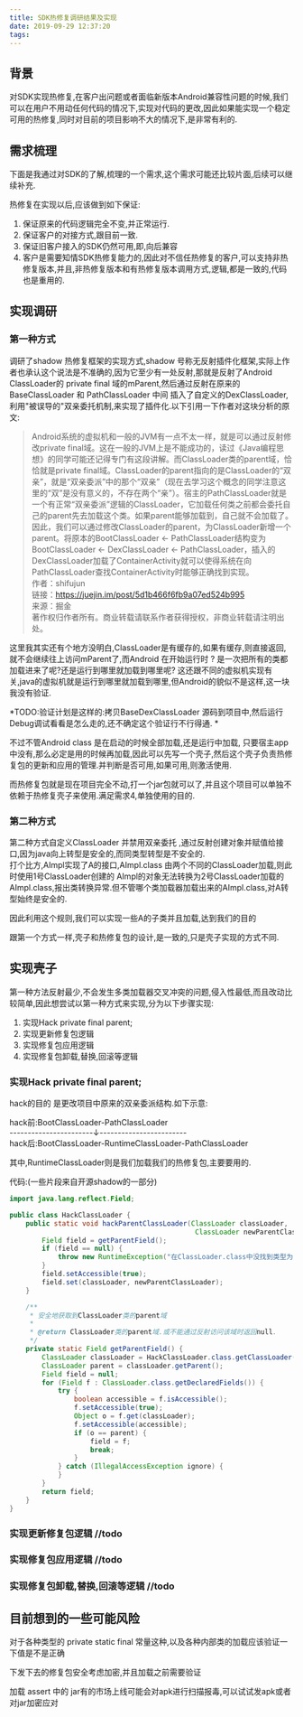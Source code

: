 ```yaml
---
title: SDK热修复调研结果及实现
date: 2019-09-29 12:37:20
tags:
---
```


## 背景

对SDK实现热修复,在客户出问题或者面临新版本Android兼容性问题的时候,我们可以在用户不用动任何代码的情况下,实现对代码的更改,因此如果能实现一个稳定可用的热修复,同时对目前的项目影响不大的情况下,是非常有利的.

## 需求梳理

下面是我通过对SDK的了解,梳理的一个需求,这个需求可能还比较片面,后续可以继续补充.  

热修复在实现以后,应该做到如下保证:

1. 保证原来的代码逻辑完全不变,并正常运行.
2. 保证客户的对接方式,跟目前一致.
3. 保证旧客户接入的SDK仍然可用,即,向后兼容
4. 客户是需要知情SDK热修复能力的,因此对不信任热修复的客户,可以支持非热修复版本,并且,非热修复版本和有热修复版本调用方式,逻辑,都是一致的,代码也是重用的.

## 实现调研

### 第一种方式

调研了shadow 热修复框架的实现方式,shadow 号称无反射插件化框架,实际上作者也承认这个说法是不准确的,因为它至少有一处反射,那就是反射了Android ClassLoader的 private final 域的mParent,然后通过反射在原来的 BaseClassLoader 和 PathClassLoader 中间 插入了自定义的DexClassLoader,利用"被误导的"双亲委托机制,来实现了插件化.以下引用一下作者对这块分析的原文:

> Android系统的虚拟机和一般的JVM有一点不太一样，就是可以通过反射修改private final域。这在一般的JVM上是不能成功的，读过《Java编程思想》的同学可能还记得专门有这段讲解。而ClassLoader类的parent域，恰恰就是private final域。ClassLoader的parent指向的是ClassLoader的“双亲”，就是“双亲委派”中的那个“双亲”（现在去学习这个概念的同学注意这里的“双”是没有意义的，不存在两个“亲”）。宿主的PathClassLoader就是一个有正常“双亲委派”逻辑的ClassLoader，它加载任何类之前都会委托自己的parent先去加载这个类。如果parent能够加载到，自己就不会加载了。因此，我们可以通过修改ClassLoader的parent，为ClassLoader新增一个parent。将原本的BootClassLoader <- PathClassLoader结构变为BootClassLoader <- DexClassLoader <- PathClassLoader，插入的DexClassLoader加载了ContainerActivity就可以使得系统在向PathClassLoader查找ContainerActivity时能够正确找到实现。  
> 作者：shifujun    
> 链接：https://juejin.im/post/5d1b466f6fb9a07ed524b995    
> 来源：掘金    
> 著作权归作者所有。商业转载请联系作者获得授权，非商业转载请注明出处。 

这里我其实还有个地方没明白,ClassLoader是有缓存的,如果有缓存,则直接返回,就不会继续往上访问mParent了,而Android 在开始运行时 ? 是一次把所有的类都加载进来了呢?还是运行到哪里就加载到哪里呢? 这还跟不同的虚拟机实现有关,java的虚拟机就是运行到哪里就加载到哪里,但Android的貌似不是这样,这一块我没有验证.

*TODO:验证计划是这样的:拷贝BaseDexClassLoader 源码到项目中,然后运行Debug调试看看是怎么走的,还不确定这个验证行不行得通. *

不过不管Android class 是在启动的时候全部加载,还是运行中加载, 只要宿主app中没有,那么必定是用的时候再加载,因此可以先写一个壳子,然后这个壳子负责热修复包的更新和应用的管理.并判断是否可用,如果可用,则激活使用.

而热修复包就是现在项目完全不动,打一个jar包就可以了,并且这个项目可以单独不依赖于热修复壳子来使用.满足需求4,单独使用的目的.

### 第二种方式

第二种方式自定义ClassLoader 并禁用双亲委托 ,通过反射创建对象并赋值给接口,因为java向上转型是安全的,而同类型转型是不安全的.  
打个比方,AImpl实现了A的接口,AImpl.class 由两个不同的ClassLoader加载,则此时使用1号ClassLoader创建的 AImpl的对象无法转换为2号ClassLoader加载的AImpl.class,报出类转换异常.但不管哪个类加载器加载出来的AImpl.class,对A转型始终是安全的.

因此利用这个规则,我们可以实现一些A的子类并且加载,达到我们的目的

跟第一个方式一样,壳子和热修复包的设计,是一致的,只是壳子实现的方式不同.

## 实现壳子

第一种方法反射最少,不会发生多类加载器交叉冲突的问题,侵入性最低,而且改动比较简单,因此想尝试以第一种方式来实现,分为以下步骤实现:

1. 实现Hack private final parent;
2. 实现更新修复包逻辑
3. 实现修复包应用逻辑
4. 实现修复包卸载,替换,回滚等逻辑

### 实现Hack private final parent;

hack的目的 是更改项目中原来的双亲委派结构.如下示意:

hack前:BootClassLoader-PathClassLoader   
-----------------------↓------------------------  
hack后:BootClassLoader-RuntimeClassLoader-PathClassLoader

其中,RuntimeClassLoader则是我们加载我们的热修复包,主要要用的.

代码:(一些片段来自开源shadow的一部分)

```java
import java.lang.reflect.Field;

public class HackClassLoader {
    public static void hackParentClassLoader(ClassLoader classLoader,
                                              ClassLoader newParentClassLoader) throws Exception {
        Field field = getParentField();
        if (field == null) {
            throw new RuntimeException("在ClassLoader.class中没找到类型为ClassLoader的parent域");
        }
        field.setAccessible(true);
        field.set(classLoader, newParentClassLoader);
    }

    /**
     * 安全地获取到ClassLoader类的parent域
     *
     * @return ClassLoader类的parent域.或不能通过反射访问该域时返回null.
     */
    private static Field getParentField() {
        ClassLoader classLoader = HackClassLoader.class.getClassLoader();
        ClassLoader parent = classLoader.getParent();
        Field field = null;
        for (Field f : ClassLoader.class.getDeclaredFields()) {
            try {
                boolean accessible = f.isAccessible();
                f.setAccessible(true);
                Object o = f.get(classLoader);
                f.setAccessible(accessible);
                if (o == parent) {
                    field = f;
                    break;
                }
            } catch (IllegalAccessException ignore) {
            }
        }
        return field;
    }
}

```

### 实现更新修复包逻辑 //todo
### 实现修复包应用逻辑 //todo
### 实现修复包卸载,替换,回滚等逻辑 //todo

## 目前想到的一些可能风险

对于各种类型的 private static final 常量这种,以及各种内部类的加载应该验证一下值是不是正确

下发下去的修复包安全考虑加密,并且加载之前需要验证

加载 assert 中的 jar有的市场上线可能会对apk进行扫描报毒,可以试试发apk或者对jar加密应对